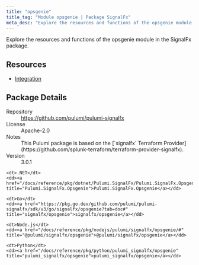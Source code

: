 ```yaml
---
title: "opsgenie"
title_tag: "Module opsgenie | Package SignalFx"
meta_desc: "Explore the resources and functions of the opsgenie module in the SignalFx package."
---
```


<!-- WARNING: this file was generated by Pulumi Docs Generator. -->
<!-- Do not edit by hand unless you're certain you know what you are doing! -->

Explore the resources and functions of the opsgenie module in the SignalFx package.

<h2 id="resources">Resources</h2>
<ul class="api">
    <li><a href="integration" title="Integration"><span class="symbol resource"></span>Integration</a></li>
</ul>

<h2 id="package-details">Package Details</h2>
<dl class="package-details">
	<dt>Repository</dt>
	<dd><a href="https://github.com/pulumi/pulumi-signalfx">https://github.com/pulumi/pulumi-signalfx</a></dd>
	<dt>License</dt>
	<dd>Apache-2.0</dd>
	<dt>Notes</dt>
	<dd>This Pulumi package is based on the [`signalfx` Terraform Provider](https://github.com/splunk-terraform/terraform-provider-signalfx).</dd>
	<dt>Version</dt>
	<dd>3.0.1</dd>
</dl>



<dl class="tabular">

    <dt>.NET</dt>
    <dd><a href="/docs/reference/pkg/dotnet/Pulumi.SignalFx/Pulumi.SignalFx.Opsgenie.html" title="Pulumi.SignalFx.Opsgenie">Pulumi.SignalFx.Opsgenie</a></dd>

    <dt>Go</dt>
    <dd><a href="https://pkg.go.dev/github.com/pulumi/pulumi-signalfx/sdk/v3/go/signalfx/opsgenie?tab=doc#" title="signalfx/opsgenie">signalfx/opsgenie</a></dd>

    <dt>Node.js</dt>
    <dd><a href="/docs/reference/pkg/nodejs/pulumi/signalfx/opsgenie/#" title="@pulumi/signalfx/opsgenie">@pulumi/signalfx/opsgenie</a></dd>

    <dt>Python</dt>
    <dd><a href="/docs/reference/pkg/python/pulumi_signalfx/opsgenie" title="pulumi_signalfx/opsgenie">pulumi_signalfx/opsgenie</a></dd>

</dl>

